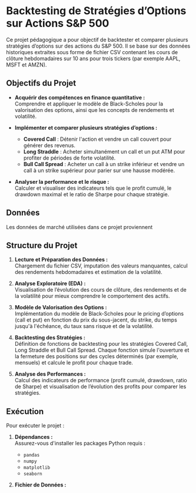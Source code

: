 # Backtesting de Stratégies d’Options sur Actions S&P 500

Ce projet pédagogique a pour objectif de backtester et comparer plusieurs stratégies d’options sur des actions du S&P 500. Il se base sur des données historiques extraites sous forme de fichier CSV contenant les cours de clôture hebdomadaires sur 10 ans pour trois tickers (par exemple AAPL, MSFT et AMZN).

## Objectifs du Projet

- **Acquérir des compétences en finance quantitative :**  
  Comprendre et appliquer le modèle de Black-Scholes pour la valorisation des options, ainsi que les concepts de rendements et volatilité.

- **Implémenter et comparer plusieurs stratégies d’options :**
  - **Covered Call** : Détenir l'action et vendre un call couvert pour générer des revenus.
  - **Long Straddle** : Acheter simultanément un call et un put ATM pour profiter de périodes de forte volatilité.
  - **Bull Call Spread** : Acheter un call à un strike inférieur et vendre un call à un strike supérieur pour parier sur une hausse modérée.

- **Analyser la performance et le risque :**  
  Calculer et visualiser des indicateurs tels que le profit cumulé, le drawdown maximal et le ratio de Sharpe pour chaque stratégie.

## Données

Les données de marché utilisées dans ce projet proviennent 


## Structure du Projet

1. **Lecture et Préparation des Données :**  
   Chargement du fichier CSV, imputation des valeurs manquantes, calcul des rendements hebdomadaires et estimation de la volatilité.

2. **Analyse Exploratoire (EDA) :**  
   Visualisation de l’évolution des cours de clôture, des rendements et de la volatilité pour mieux comprendre le comportement des actifs.

3. **Modèle de Valorisation des Options :**  
   Implémentation du modèle de Black-Scholes pour le pricing d’options (call et put) en fonction du prix du sous-jacent, du strike, du temps jusqu'à l'échéance, du taux sans risque et de la volatilité.

4. **Backtesting des Stratégies :**  
   Définition de fonctions de backtesting pour les stratégies Covered Call, Long Straddle et Bull Call Spread. Chaque fonction simule l'ouverture et la fermeture des positions sur des cycles déterminés (par exemple, mensuels) et calcule le profit pour chaque trade.

5. **Analyse des Performances :**  
   Calcul des indicateurs de performance (profit cumulé, drawdown, ratio de Sharpe) et visualisation de l’évolution des profits pour comparer les stratégies.

## Exécution

Pour exécuter le projet :

1. **Dépendances :**  
   Assurez-vous d'installer les packages Python requis :
   - `pandas`
   - `numpy`
   - `matplotlib`
   - `seaborn`

2. **Fichier de Données :**  
   

